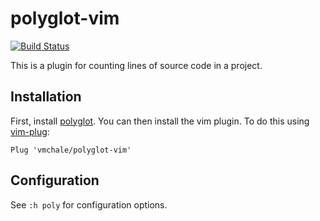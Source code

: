 # polyglot-vim

[![Build Status](https://travis-ci.org/vmchale/polyglot-vim.svg?branch=master)](https://travis-ci.org/vmchale/polyglot-vim)

This is a plugin for counting lines of source code in a project.

## Installation

First, install [polyglot](http://github.com/vmchale/polyglot).
You can then install the vim
plugin. To do this using [vim-plug](https://github.com/junegunn/vim-plug):

```vim
Plug 'vmchale/polyglot-vim'
```

## Configuration

See `:h poly` for configuration options.
